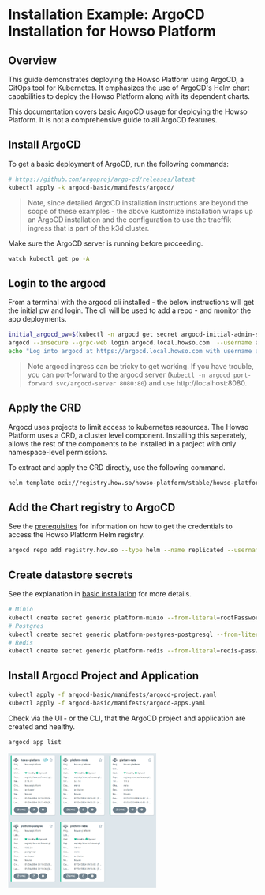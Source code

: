 # Installation Example: ArgoCD Installation for Howso Platform

## Overview

This guide demonstrates deploying the Howso Platform using ArgoCD, a GitOps tool for Kubernetes. It emphasizes the use of ArgoCD's Helm chart capabilities to deploy the Howso Platform along with its dependent charts.

This documentation covers basic ArgoCD usage for deploying the Howso Platform. It is not a comprehensive guide to all ArgoCD features.



## Install ArgoCD

To get a basic deployment of ArgoCD, run the following commands:

```sh
# https://github.com/argoproj/argo-cd/releases/latest
kubectl apply -k argocd-basic/manifests/argocd/
```

> Note, since detailed ArgoCD installation instructions are beyond the scope of these examples - the above kustomize installation wraps up an ArgoCD installation and the configuration to use the traeffik ingress that is part of the k3d cluster. 

Make sure the ArgoCD server is running before proceeding.  
```sh
watch kubectl get po -A
```

## Login to the argocd

From a terminal with the argocd cli installed - the below instructions will get the initial pw and login.  The cli will be used to add a repo - and monitor the app deployments.

```sh
initial_argocd_pw=$(kubectl -n argocd get secret argocd-initial-admin-secret -o jsonpath="{.data.password}" | base64 -d)
argocd --insecure --grpc-web login argocd.local.howso.com  --username admin --password $initial_argocd_pw
echo "Log into argocd at https://argocd.local.howso.com with username admin and password $initial_argocd_pw"
```
> Note argocd ingress can be tricky to get working.  If you have trouble, you can port-forward to the argocd server (`kubectl -n argocd port-forward svc/argocd-server 8080:80`) and use http://localhost:8080.

## Apply the CRD

Argocd uses projects to limit access to kubernetes resources.  The Howso Platform uses a CRD, a cluster level component.  Installing this seperately, allows the rest of the components to be installed in a project with only namespace-level permissions. 

To extract and apply the CRD directly, use the following command.
```sh
helm template oci://registry.how.so/howso-platform/stable/howso-platform --show-only templates/crds/trainee-crd.yaml | kubectl apply -f -
```


## Add the Chart registry to ArgoCD
See the [prerequisites](../prereqs/README.md#accessing-the-howso-platform-helm-registry) for information on how to get the credentials to access the Howso Platform Helm registry.
```sh
argocd repo add registry.how.so --type helm --name replicated --username youremail@example.com --password <your-license-id> --enable-oci
```

## Create datastore secrets

See the explanation in [basic installation](../helm-basic/README.md#create-datastore-secrets) for more details.

```sh
# Minio
kubectl create secret generic platform-minio --from-literal=rootPassword="$(openssl rand -base64 20)" --from-literal=rootUser="$(openssl rand -base64 20)" --dry-run=client -o yaml | kubectl -n howso apply -f -
# Postgres
kubectl create secret generic platform-postgres-postgresql --from-literal=postgres-password="$(openssl rand -base64 20)" --dry-run=client -o yaml | kubectl -n howso apply -f -
# Redis
kubectl create secret generic platform-redis --from-literal=redis-password="$(openssl rand -base64 20)" --dry-run=client -o yaml | kubectl -n howso apply -f -
```


## Install Argocd Project and Application

```sh
kubectl apply -f argocd-basic/manifests/argocd-project.yaml
kubectl apply -f argocd-basic/manifests/argocd-apps.yaml
```

Check via the UI - or the CLI, that the ArgoCD project and application are created and healthy.

```sh
argocd app list
```

<img src="../assets/argocd-success.png" width="300">
